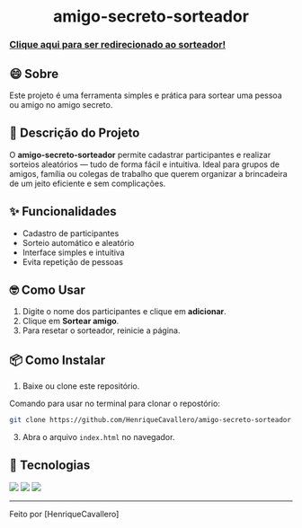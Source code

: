 <h1 align="center"> amigo-secreto-sorteador </h1>

### [Clique aqui para ser redirecionado ao sorteador!](https://<HenriqueCavallero>.github.io/<amigo-secreto-sorteador>/)

## 😄 Sobre 
Este projeto é uma ferramenta simples e prática para sortear uma pessoa ou amigo no amigo secreto.

## 📓 Descrição do Projeto
O **amigo-secreto-sorteador** permite cadastrar participantes e realizar sorteios aleatórios — tudo de forma fácil e intuitiva. Ideal para grupos de amigos, família ou colegas de trabalho que querem organizar a brincadeira de um jeito eficiente e sem complicações.

## ✨ Funcionalidades
- Cadastro de participantes
- Sorteio automático e aleatório
- Interface simples e intuitiva
- Evita repetição de pessoas

## 🤓 Como Usar
1. Digite o nome dos participantes e clique em **adicionar**.
2. Clique em **Sortear amigo**.
3. Para resetar o sorteador, reinicie a página.

## 📦 Como Instalar 
1. Baixe ou clone este repositório.

Comando para usar no terminal para clonar o repostório:
```bash
git clone https://github.com/HenriqueCavallero/amigo-secreto-sorteador.git
```
3. Abra o arquivo `index.html` no navegador.

## 🚀 Tecnologias
<div>
  <img src="https://img.shields.io/badge/HTML-239120?style=for-the-badge&logo=html5&logoColor=white"> 
  <img src="https://img.shields.io/badge/CSS-239120?style=for-the-badge&logo=css3&logoColor=white"> 
  <img src="https://img.shields.io/badge/JavaScript-F7DF1E?style=for-the-badge&logo=javascript&logoColor=black"> 
</div>


---
Feito por [HenriqueCavallero]
